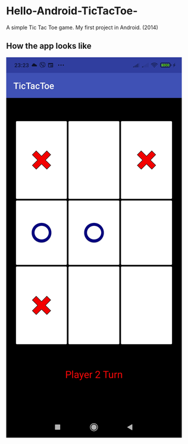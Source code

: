 # Hello-Android-TicTacToe-
A simple Tic Tac Toe game. My first project in Android. (2014)

## How the app looks like
![alt text](https://github.com/george50450/Hello-Android-TicTacToe-/blob/master/Screenshots/1621369456304.jpg)
